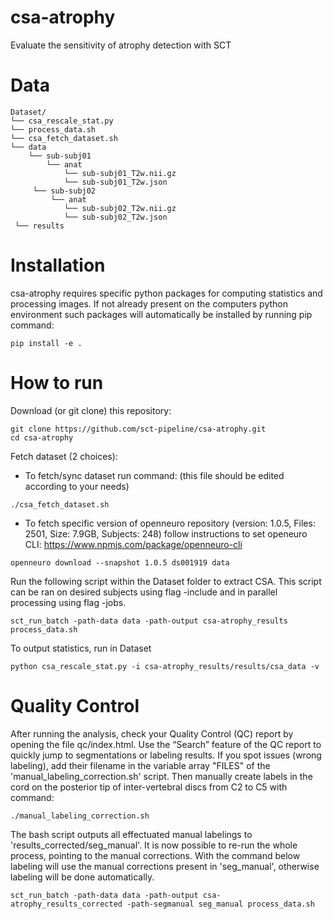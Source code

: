 # csa-atrophy
Evaluate the sensitivity of atrophy detection with SCT

# Data
~~~
Dataset/
└── csa_rescale_stat.py
└── process_data.sh
└── csa_fetch_dataset.sh
└── data
    └── sub-subj01
        └── anat
            └── sub-subj01_T2w.nii.gz
            └── sub-subj01_T2w.json
     └── sub-subj02
         └── anat
            └── sub-subj02_T2w.nii.gz
            └── sub-subj02_T2w.json
 └── results

~~~
# Installation
csa-atrophy requires specific python packages for computing statistics and processing images. If not already present on the computers python environment such packages will automatically be installed by running pip command:
~~~
pip install -e .
~~~
# How to run
Download (or git clone) this repository:
~~~
git clone https://github.com/sct-pipeline/csa-atrophy.git
cd csa-atrophy
~~~
Fetch dataset (2 choices):
  - To fetch/sync dataset run command: (this file should be edited according to your needs)
  ~~~
  ./csa_fetch_dataset.sh
  ~~~
  - To fetch specific version of openneuro repository (version: 1.0.5, Files: 2501, Size: 7.9GB, Subjects: 248) follow instructions to set openeuro CLI: https://www.npmjs.com/package/openneuro-cli
  ~~~
  openneuro download --snapshot 1.0.5 ds001919 data
  ~~~
Run the following script within the Dataset folder to extract CSA. This script can be ran on desired subjects using flag -include and in parallel processing using flag -jobs.
~~~
sct_run_batch -path-data data -path-output csa-atrophy_results process_data.sh
~~~
To output statistics, run in Dataset
~~~
python csa_rescale_stat.py -i csa-atrophy_results/results/csa_data -v
~~~

# Quality Control

After running the analysis, check your Quality Control (QC) report by opening the file qc/index.html. Use the “Search” feature of the QC report to quickly jump to segmentations or labeling results. If you spot issues (wrong labeling), add their filename in the variable array "FILES" of the 'manual_labeling_correction.sh' script. Then manually create labels in the cord on the posterior tip of inter-vertebral discs from C2 to C5 with command:
~~~
./manual_labeling_correction.sh
~~~
The bash script outputs all effectuated manual labelings to 'results_corrected/seg_manual'.
It is now possible to re-run the whole process, pointing to the manual corrections. With the command below labeling will use the manual corrections present in 'seg_manual', otherwise labeling will be done automatically.
~~~
sct_run_batch -path-data data -path-output csa-atrophy_results_corrected -path-segmanual seg_manual process_data.sh
~~~
